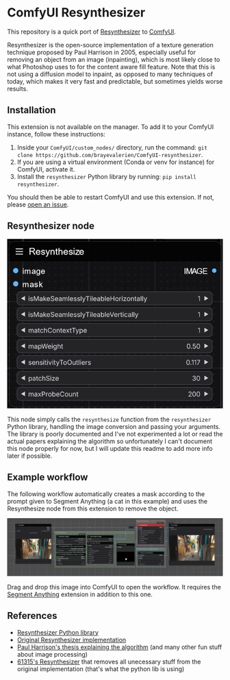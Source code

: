 # ComfyUI Resynthesizer
This repository is a quick port of [Resynthesizer](https://github.com/bootchk/resynthesizer) to [ComfyUI](https://github.com/comfyanonymous/ComfyUI).

Resynthesizer is the open-source implementation of a texture generation technique proposed by Paul Harrison in 2005, especially useful for removing an object from an image (inpainting), which is most likely close to what Photoshop uses to for the content aware fill feature. Note that this is not using a diffusion model to inpaint, as opposed to many techniques of today, which makes it very fast and predictable, but sometimes yields worse results.

## Installation
This extension is not available on the manager. To add it to your ComfyUI instance, follow these instructions:
1. Inside your `ComfyUI/custom_nodes/` directory, run the command: `git clone https://github.com/brayevalerien/ComfyUI-resynthesizer`.
2. If you are using a virtual environment (Conda or venv for instance) for ComfyUI, activate it.
3. Install the `resynthesizer` Python library by running: `pip install resynthesizer`.

You should then be able to restart ComfyUI and use this extension. If not, please [open an issue](https://github.com/brayevalerien/ComfyUI-resynthesizer/issues).

## Resynthesizer node
![preview of the node](assets/resynthesize_node.png)

This node simply calls the `resynthesize` function from the `resynthesizer` Python library, handling the image conversion and passing your arguments. The library is poorly documented and I've not experimented a lot or read the actual papers explaining the algorithm so unfortunately I can't document this node properly for now, but I will update this readme to add more info later if possible.

## Example workflow
The following workflow automatically creates a mask according to the prompt given to Segment Anything (a cat in this example) and uses the Resynthesize node from this extension to remove the object.

![example workflow screenshot](assets/inpainting_workflow.png)

Drag and drop this image into ComfyUI to open the workflow. It requires the [Segment Anything](https://github.com/storyicon/comfyui_segment_anything) extension in addition to this one.

## References
- [Resynthesizer Python library](https://github.com/light-and-ray/resynthesizer-python-lib)
- [Original Resynthesizer implementation](https://github.com/bootchk/resynthesizer)
- [Paul Harrison's thesis explaining the algorithm](http://www.logarithmic.net/pfh/thesis) (and many other fun stuff about image processing)
- [61315's Resynthesizer](https://github.com/61315/resynthesizer/tree/master) that removes all unecessary stuff from the original implementation (that's what the python lib is using)